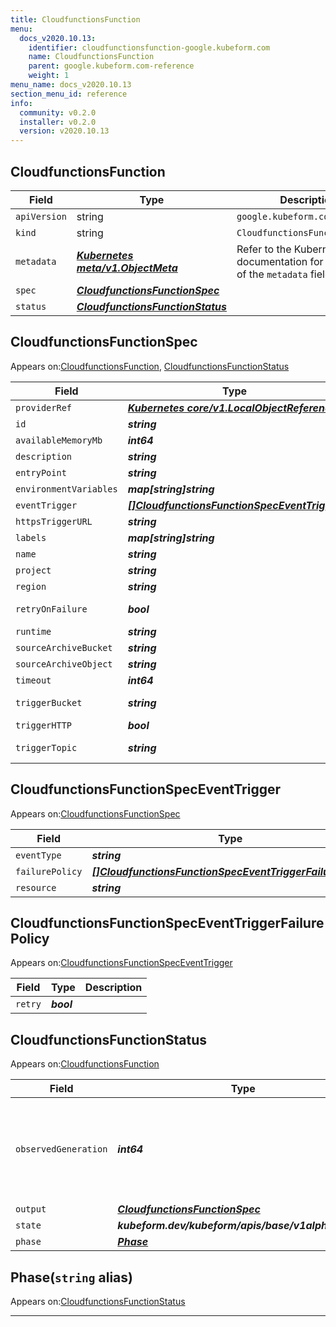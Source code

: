 ```yaml
---
title: CloudfunctionsFunction
menu:
  docs_v2020.10.13:
    identifier: cloudfunctionsfunction-google.kubeform.com
    name: CloudfunctionsFunction
    parent: google.kubeform.com-reference
    weight: 1
menu_name: docs_v2020.10.13
section_menu_id: reference
info:
  community: v0.2.0
  installer: v0.2.0
  version: v2020.10.13
---
```


## CloudfunctionsFunction
| Field | Type | Description |
| ------ | ----- | ----------- |
| `apiVersion` | string | `google.kubeform.com/v1alpha1` |
|    `kind` | string | `CloudfunctionsFunction` |
| `metadata` | ***[Kubernetes meta/v1.ObjectMeta](https://kubernetes.io/docs/reference/generated/kubernetes-api/v1.13/#objectmeta-v1-meta)***|Refer to the Kubernetes API documentation for the fields of the `metadata` field.|
| `spec` | ***[CloudfunctionsFunctionSpec](#cloudfunctionsfunctionspec)***||
| `status` | ***[CloudfunctionsFunctionStatus](#cloudfunctionsfunctionstatus)***||
## CloudfunctionsFunctionSpec

Appears on:[CloudfunctionsFunction](#cloudfunctionsfunction), [CloudfunctionsFunctionStatus](#cloudfunctionsfunctionstatus)

| Field | Type | Description |
| ------ | ----- | ----------- |
| `providerRef` | ***[Kubernetes core/v1.LocalObjectReference](https://kubernetes.io/docs/reference/generated/kubernetes-api/v1.13/#localobjectreference-v1-core)***||
| `id` | ***string***||
| `availableMemoryMb` | ***int64***| ***(Optional)*** |
| `description` | ***string***| ***(Optional)*** |
| `entryPoint` | ***string***| ***(Optional)*** |
| `environmentVariables` | ***map[string]string***| ***(Optional)*** |
| `eventTrigger` | ***[[]CloudfunctionsFunctionSpecEventTrigger](#cloudfunctionsfunctionspeceventtrigger)***| ***(Optional)*** |
| `httpsTriggerURL` | ***string***| ***(Optional)*** |
| `labels` | ***map[string]string***| ***(Optional)*** |
| `name` | ***string***||
| `project` | ***string***| ***(Optional)*** |
| `region` | ***string***| ***(Optional)*** |
| `retryOnFailure` | ***bool***| ***(Optional)*** Deprecated|
| `runtime` | ***string***| ***(Optional)*** |
| `sourceArchiveBucket` | ***string***||
| `sourceArchiveObject` | ***string***||
| `timeout` | ***int64***| ***(Optional)*** |
| `triggerBucket` | ***string***| ***(Optional)*** Deprecated|
| `triggerHTTP` | ***bool***| ***(Optional)*** |
| `triggerTopic` | ***string***| ***(Optional)*** Deprecated|
## CloudfunctionsFunctionSpecEventTrigger

Appears on:[CloudfunctionsFunctionSpec](#cloudfunctionsfunctionspec)

| Field | Type | Description |
| ------ | ----- | ----------- |
| `eventType` | ***string***||
| `failurePolicy` | ***[[]CloudfunctionsFunctionSpecEventTriggerFailurePolicy](#cloudfunctionsfunctionspeceventtriggerfailurepolicy)***| ***(Optional)*** |
| `resource` | ***string***||
## CloudfunctionsFunctionSpecEventTriggerFailurePolicy

Appears on:[CloudfunctionsFunctionSpecEventTrigger](#cloudfunctionsfunctionspeceventtrigger)

| Field | Type | Description |
| ------ | ----- | ----------- |
| `retry` | ***bool***||
## CloudfunctionsFunctionStatus

Appears on:[CloudfunctionsFunction](#cloudfunctionsfunction)

| Field | Type | Description |
| ------ | ----- | ----------- |
| `observedGeneration` | ***int64***| ***(Optional)*** Resource generation, which is updated on mutation by the API Server.|
| `output` | ***[CloudfunctionsFunctionSpec](#cloudfunctionsfunctionspec)***| ***(Optional)*** |
| `state` | ***kubeform.dev/kubeform/apis/base/v1alpha1.State***| ***(Optional)*** |
| `phase` | ***[Phase](#phase)***| ***(Optional)*** |
## Phase(`string` alias)

Appears on:[CloudfunctionsFunctionStatus](#cloudfunctionsfunctionstatus)

---
